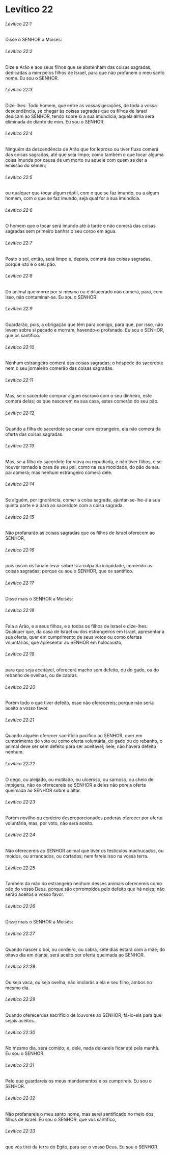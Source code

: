 # Levítico 22

###### Levítico 22:1

Disse o SENHOR a Moisés:

###### Levítico 22:2

Dize a Arão e aos seus filhos que se abstenham das coisas sagradas, dedicadas a mim pelos filhos de Israel, para que não profanem o meu santo nome. Eu sou o SENHOR.

###### Levítico 22:3

Dize-lhes: Todo homem, que entre as vossas gerações, de toda a vossa descendência, se chegar às coisas sagradas que os filhos de Israel dedicam ao SENHOR, tendo sobre si a sua imundícia, aquela alma será eliminada de diante de mim. Eu sou o SENHOR.

###### Levítico 22:4

Ninguém da descendência de Arão que for leproso ou tiver fluxo comerá das coisas sagradas, até que seja limpo; como também o que tocar alguma coisa imunda por causa de um morto ou aquele com quem se der a emissão do sêmen;

###### Levítico 22:5

ou qualquer que tocar algum réptil, com o que se faz imundo, ou a algum homem, com o que se faz imundo, seja qual for a sua imundícia.

###### Levítico 22:6

O homem que o tocar será imundo até à tarde e não comerá das coisas sagradas sem primeiro banhar o seu corpo em água.

###### Levítico 22:7

Posto o sol, então, será limpo e, depois, comerá das coisas sagradas, porque isto é o seu pão.

###### Levítico 22:8

Do animal que morre por si mesmo ou é dilacerado não comerá, para, com isso, não contaminar-se. Eu sou o SENHOR.

###### Levítico 22:9

Guardarão, pois, a obrigação que têm para comigo, para que, por isso, não levem sobre si pecado e morram, havendo-o profanado. Eu sou o SENHOR, que os santifico.

###### Levítico 22:10

Nenhum estrangeiro comerá das coisas sagradas; o hóspede do sacerdote nem o seu jornaleiro comerão das coisas sagradas.

###### Levítico 22:11

Mas, se o sacerdote comprar algum escravo com o seu dinheiro, este comerá delas; os que nascerem na sua casa, estes comerão do seu pão.

###### Levítico 22:12

Quando a filha do sacerdote se casar com estrangeiro, ela não comerá da oferta das coisas sagradas.

###### Levítico 22:13

Mas, se a filha do sacerdote for viúva ou repudiada, e não tiver filhos, e se houver tornado à casa de seu pai, como na sua mocidade, do pão de seu pai comerá; mas nenhum estrangeiro comerá dele.

###### Levítico 22:14

Se alguém, por ignorância, comer a coisa sagrada, ajuntar-se-lhe-á a sua quinta parte e a dará ao sacerdote com a coisa sagrada.

###### Levítico 22:15

Não profanarão as coisas sagradas que os filhos de Israel oferecem ao SENHOR,

###### Levítico 22:16

pois assim os fariam levar sobre si a culpa da iniquidade, comendo as coisas sagradas; porque eu sou o SENHOR, que os santifico.

###### Levítico 22:17

Disse mais o SENHOR a Moisés:

###### Levítico 22:18

Fala a Arão, e a seus filhos, e a todos os filhos de Israel e dize-lhes: Qualquer que, da casa de Israel ou dos estrangeiros em Israel, apresentar a sua oferta, quer em cumprimento de seus votos ou como ofertas voluntárias, que apresentar ao SENHOR em holocausto,

###### Levítico 22:19

para que seja aceitável, oferecerá macho sem defeito, ou do gado, ou do rebanho de ovelhas, ou de cabras.

###### Levítico 22:20

Porém todo o que tiver defeito, esse não oferecereis; porque não seria aceito a vosso favor.

###### Levítico 22:21

Quando alguém oferecer sacrifício pacífico ao SENHOR, quer em cumprimento de voto ou como oferta voluntária, do gado ou do rebanho, o animal deve ser sem defeito para ser aceitável; nele, não haverá defeito nenhum.

###### Levítico 22:22

O cego, ou aleijado, ou mutilado, ou ulceroso, ou sarnoso, ou cheio de impigens, não os oferecereis ao SENHOR e deles não poreis oferta queimada ao SENHOR sobre o altar.

###### Levítico 22:23

Porém novilho ou cordeiro desproporcionados poderás oferecer por oferta voluntária, mas, por voto, não será aceito.

###### Levítico 22:24

Não oferecereis ao SENHOR animal que tiver os testículos machucados, ou moídos, ou arrancados, ou cortados; nem fareis isso na vossa terra.

###### Levítico 22:25

Também da mão do estrangeiro nenhum desses animais oferecereis como pão do vosso Deus, porque são corrompidos pelo defeito que há neles; não serão aceitos a vosso favor.

###### Levítico 22:26

Disse mais o SENHOR a Moisés:

###### Levítico 22:27

Quando nascer o boi, ou cordeiro, ou cabra, sete dias estará com a mãe; do oitavo dia em diante, será aceito por oferta queimada ao SENHOR.

###### Levítico 22:28

Ou seja vaca, ou seja ovelha, não imolarás a ela e seu filho, ambos no mesmo dia.

###### Levítico 22:29

Quando oferecerdes sacrifício de louvores ao SENHOR, fá-lo-eis para que sejais aceitos.

###### Levítico 22:30

No mesmo dia, será comido; e, dele, nada deixareis ficar até pela manhã. Eu sou o SENHOR.

###### Levítico 22:31

Pelo que guardareis os meus mandamentos e os cumprireis. Eu sou o SENHOR.

###### Levítico 22:32

Não profanareis o meu santo nome, mas serei santificado no meio dos filhos de Israel. Eu sou o SENHOR, que vos santifico,

###### Levítico 22:33

que vos tirei da terra do Egito, para ser o vosso Deus. Eu sou o SENHOR.

